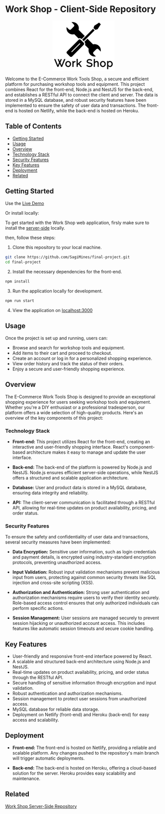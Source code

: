 # Work Shop - Client-Side Repository

<div align=center>
<a href='https://www.workshop-il.com/'>
<img src="./public/icons/workshop-logo.png">
</a>
</div>

Welcome to the E-Commerce Work Tools Shop, a secure and efficient platform for purchasing workshop tools and equipment. This project combines React for the front-end, Node.js and NestJS for the back-end, and establishes a RESTful API to connect the client and server. The data is stored in a MySQL database, and robust security features have been implemented to ensure the safety of user data and transactions. The front-end is hosted on Netlify, while the back-end is hosted on Heroku.

## Table of Contents

- [Getting Started](#getting-started)
- [Usage](#usage)
- [Overview](#overview)
- [Technology Stack](#technology-stack)
- [Security Features](#security-features)
- [Key Features](#key-features)
- [Deployment](#deployment)
- [Related](#related)

## Getting Started

Use the [Live Demo](https://www.workshop-il.com/)

Or install locally:

To get started with the Work Shop web application, firsly make sure to install the [server-side](https://github.com/SagiMines/final-project-nest-server) locally.

then, follow these steps:

1. Clone this repository to your local machine.

```bash
git clone https://github.com/SagiMines/final-project.git
cd final-project
```

2. Install the necessary dependencies for the front-end.

```bash
npm install
```

3. Run the application locally for development.

```bash
npm run start
```

4. View the application on [localhost:3000](http://localhost:3000)

## Usage

Once the project is set up and running, users can:

- Browse and search for workshop tools and equipment.
- Add items to their cart and proceed to checkout.
- Create an account or log in for a personalized shopping experience.
- View order history and track the status of their orders.
- Enjoy a secure and user-friendly shopping experience.

## Overview

The E-Commerce Work Tools Shop is designed to provide an exceptional shopping experience for users seeking workshop tools and equipment. Whether you're a DIY enthusiast or a professional tradesperson, our platform offers a wide selection of high-quality products. Here's an overview of the key components of this project:

### Technology Stack

- **Front-end:** This project utilizes React for the front-end, creating an interactive and user-friendly shopping interface. React's component-based architecture makes it easy to manage and update the user interface.

- **Back-end:** The back-end of the platform is powered by Node.js and NestJS. Node.js ensures efficient server-side operations, while NestJS offers a structured and scalable application architecture.

- **Database:** User and product data is stored in a MySQL database, ensuring data integrity and reliability.

- **API:** The client-server communication is facilitated through a RESTful API, allowing for real-time updates on product availability, pricing, and order status.

### Security Features

To ensure the safety and confidentiality of user data and transactions, several security measures have been implemented:

- **Data Encryption:** Sensitive user information, such as login credentials and payment details, is encrypted using industry-standard encryption protocols, preventing unauthorized access.

- **Input Validation:** Robust input validation mechanisms prevent malicious input from users, protecting against common security threats like SQL injection and cross-site scripting (XSS).

- **Authorization and Authentication:** Strong user authentication and authorization mechanisms require users to verify their identity securely. Role-based access control ensures that only authorized individuals can perform specific actions.

- **Session Management:** User sessions are managed securely to prevent session hijacking or unauthorized account access. This includes features like automatic session timeouts and secure cookie handling.

## Key Features

- User-friendly and responsive front-end interface powered by React.
- A scalable and structured back-end architecture using Node.js and NestJS.
- Real-time updates on product availability, pricing, and order status through the RESTful API.
- Secure handling of sensitive information through encryption and input validation.
- Robust authentication and authorization mechanisms.
- Session management to protect user sessions from unauthorized access.
- MySQL database for reliable data storage.
- Deployment on Netlify (front-end) and Heroku (back-end) for easy access and scalability.

## Deployment

- **Front-end:** The front-end is hosted on Netlify, providing a reliable and scalable platform. Any changes pushed to the repository's main branch will trigger automatic deployments.

- **Back-end:** The back-end is hosted on Heroku, offering a cloud-based solution for the server. Heroku provides easy scalability and maintenance.

## Related

[Work Shop Server-Side Repository](https://github.com/SagiMines/final-project-nest-server)

